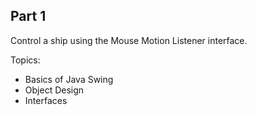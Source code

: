 ## Part 1

Control a ship using the Mouse Motion Listener interface.

Topics:
* Basics of Java Swing
* Object Design
* Interfaces
